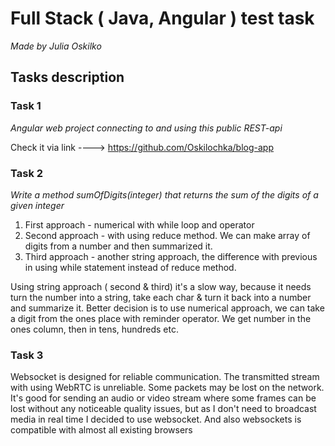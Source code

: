 # Full Stack ( Java, Angular ) test task

*Made by Julia Oskilko*

## Tasks description

### Task 1
*Angular web project connecting to and using this public REST-api*

Check it via link ---->    https://github.com/Oskilochka/blog-app

### Task 2

*Write a method sumOfDigits(integer) that returns the sum of the digits of a given integer*

1. First approach - numerical with while loop and operator 
2. Second approach - with using reduce method. We can make array of digits from a number and then summarized it. 
3. Third approach -  another string approach, the difference with previous in using while statement instead of reduce method. 

Using string approach ( second & third) it's a slow way, because it needs turn the number into a string, take each char & turn it back into a number and summarize it.
Better decision is to use numerical approach, we can take a digit from the ones place with reminder operator. We get number in the ones column, then in tens, hundreds etc.

### Task 3

Websocket is designed for reliable communication. The transmitted
stream with using WebRTC is unreliable. Some packets may be lost on the network.
It's good for sending an audio or video stream where some frames can be lost without 
any noticeable quality issues, but as I don't need to 
broadcast media in real time I decided to use websocket.
And also websockets is compatible with almost all existing browsers





